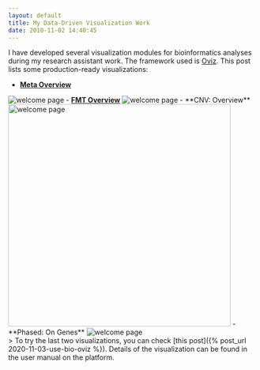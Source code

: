 ```yaml
---
layout: default
title: My Data-Driven Visualization Work
date: 2010-11-02 14:40:45
---
```


I have developed several visualization modules for bioinformatics analyses during my research assistant work. The framework used is <a href= "https://oviz.org" target="_blank" >Oviz</a>. This post lists some production-ready visualizations:

- <a href= "https://gutmeta.deepomics.org/visualizer/analysis/meta-overview" target="_blank" ><b>Meta Overview</b></a>
<img src="{{ site.url }}{{ site.baseurl }}/public/media/viz_meta.png" alt="welcome page"/>
<!--more-->
- <a href= "https://gutmeta.deepomics.org/visualizer/analysis/fmt-overview" target="_blank" ><b>FMT Overview</b></a>
<img src="{{ site.url }}{{ site.baseurl }}/public/media/viz_fmt.png" alt="welcome page"/>
- **CNV: Overview**
<img src="{{ site.url }}{{ site.baseurl }}/public/media/viz_cnv.png" alt="welcome page" style="height:450px"/>
- **Phased: On Genes**
<img src="{{ site.url }}{{ site.baseurl }}/public/media/viz_phased.png" alt="welcome page" />
<br>
> To try the last two visualizations, you can check [this post]({% post_url 2020-11-03-use-bio-oviz %}). Details of the visualization can be found in the user manual on the platform.